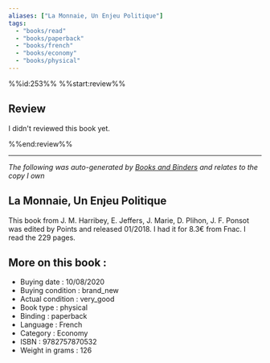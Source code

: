 ```yaml
---
aliases: ["La Monnaie, Un Enjeu Politique"] 
tags: 
  - "books/read" 
  - "books/paperback" 
  - "books/french"
  - "books/economy"
  - "books/physical"
---
```

%%id:253%%
%%start:review%%
## Review
I didn't reviewed this book yet. 

%%end:review%%

---
_The following was auto-generated by [Books and Binders](Books%20and%20Binders.md) and relates to the copy I own_
## La Monnaie, Un Enjeu Politique
This book from J. M. Harribey, E. Jeffers, J. Marie, D. Plihon, J. F. Ponsot was edited by Points and released 01/2018. I had it for 8.3€ from Fnac. I read the 229 pages.

## More on this book :
- Buying date : 10/08/2020
- Buying condition : brand_new
- Actual condition : very_good
- Book type : physical
- Binding : paperback
- Language : French
- Category : Economy
- ISBN : 9782757870532
- Weight in grams : 126
